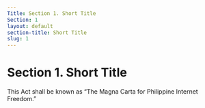 ```yaml
---
Title: Section 1. Short Title
Section: 1
layout: default
section-title: Short Title
slug: 1
---
```


# Section 1. Short Title

This Act shall be known as “The Magna Carta for Philippine Internet Freedom.”
